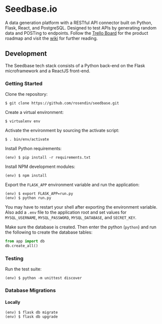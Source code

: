 Seedbase.io
===========

A data generation platform with a RESTful API connector built on Python, Flask, React, and PostgreSQL. Designed to test APIs by generating random data and POSTing to endpoints. Follow the [Trello Board](https://trello.com/b/8zS0QPeR/seedbase) for the product roadmap and visit the [wiki](https://github.com/rosendin/seedbase/wiki) for further reading.

## Development

The Seedbase tech stack consists of a Python back-end on the Flask microframework and a ReactJS front-end.

### Getting Started

Clone the repository:
```
$ git clone https://github.com/rosendin/seedbase.git
```

Create a virtual environment:
```
$ virtualenv env
```

Activate the environment by sourcing the activate script:
```
$ . bin/env/activate
```

Install Python requirements:
```
(env) $ pip install -r requirements.txt
```

Install NPM development modules:
```
(env) $ npm install
```

Export the `FLASK_APP` environment variable and run the application:
```
(env) $ export FLASK_APP=run.py
(env) $ python run.py
```

You may have to restart your shell after exporting the environment variable. Also add a `.env` file to the application root and set values for `MYSQL_USERNAME`, `MYSQL_PASSWORD`, `MYSQL_DATABASE`, and `SECRET_KEY`.

Make sure the database is created. Then enter the python (`python`) and run the following to create the database tables:

``` python
from app import db
db.create_all()
```

### Testing

Run the test suite:
```
(env) $ python -m unittest discover
```

### Database Migrations

#### Locally

```
(env) $ flask db migrate
(env) $ flask db upgrade
```
